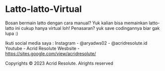# Latto-latto-Virtual
Bosan bermain latto dengan cara manual? Yuk kalian bisa memainkan latto-latto ini cukup hanya virtual loh! Penasaran? yuk save codingannya biar gak lupa :)


Ikuti social media saya :
Instagram - @aryadws02
          - @acridresolute.id
Youtube - Acrid Resolute
Wesbsite - https://sites.google.com/view/acridresolute/

Copyrights ©️ 2023 Acrid Resolute. Alrights reserved
